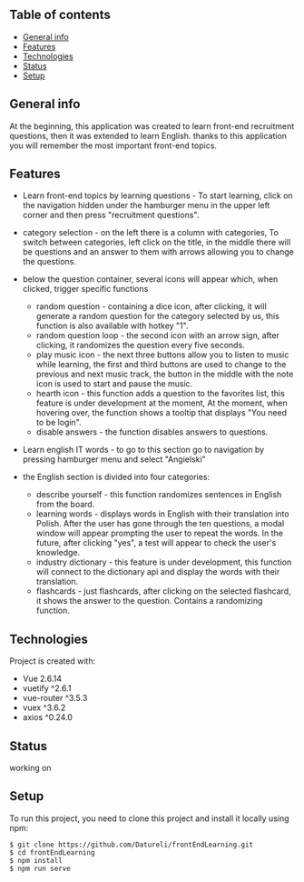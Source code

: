 ## Table of contents
* [General info](#general-info)
* [Features](#Features)
* [Technologies](#technologies)
* [Status](#status)
* [Setup](#setup)

## General info
At the beginning, this application was created to learn front-end recruitment questions, then it was extended to learn English.
thanks to this application you will remember the most important front-end topics.

## Features
* Learn front-end topics by learning questions - To start learning, click on the navigation hidden under the hamburger menu in the upper left corner and then press "recruitment questions".
* category selection - on the left there is a column with categories, To switch between categories, left click on the title, in the middle there will be questions and an answer to them with arrows allowing you to change the questions.
* below the question container, several icons will appear which, when clicked, trigger specific functions
  - random question - containing a dice icon, after clicking, it will generate a random question for the category selected by us, this function is also available       with hotkey "1".
  - random question loop - the second icon with an arrow sign, after clicking, it randomizes the question every five seconds.
  - play music icon - the next three buttons allow you to listen to music while learning, the first and third buttons are used to change to the previous and next       music track, the button in the middle with the note icon is used to start and pause the music.
  - hearth icon - this function adds a question to the favorites list, this feature is under development at the moment, At the moment, when hovering over, the        	  function shows a tooltip that displays "You need to be login".
  - disable answers -  the function disables answers to questions.

* Learn english IT words - to go to this section go to navigation by pressing hamburger menu and select "Angielski"
* the English section is divided into four categories:
  - describe yourself - this function randomizes sentences in English from the board.
  - learning words - displays words in English with their translation into Polish. After the user has gone through the ten questions, a modal window will appear     	 prompting the user to repeat the words. In the future, after clicking "yes", a test will appear to check the user's knowledge.
  - industry dictionary - this feature is under development, this function will connect to the dictionary api and display the words with their translation.
  - flashcards - just flashcards, after clicking on the selected flashcard, it shows the answer to the question. Contains a randomizing function.


## Technologies
Project is created with:
* Vue 2.6.14
* vuetify ^2.6.1
* vue-router ^3.5.3
* vuex ^3.6.2
* axios ^0.24.0

## Status
working on
	
## Setup
To run this project, you need to clone this project and install it locally using npm:

```
$ git clone https://github.com/Datureli/frontEndLearning.git
$ cd frontEndLearning
$ npm install
$ npm run serve
```

